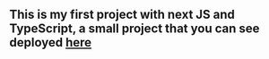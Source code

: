 ## This is my first project with next JS and TypeScript, a small project that you can see deployed <a href="https://next-js-app-type-script.vercel.app/">here</a>
